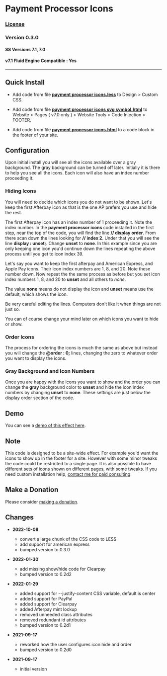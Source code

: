 # Payment Processor Icons

### [License][99]

### Version 0.3.0

#### SS Versions 7.1, 7.0

#### v7.1 Fluid Engine Compatible : Yes

---

## Quick Install

* Add code from file **[payment processor icons.less][1]** to Design > Custom
  CSS.
  
* Add code from file **[payment processor icons svg symbol.html][2]** to
  Website > Pages ( v7.0 only ) > Website Tools > Code Injection > FOOTER.
  
* Add code from file **[payment processor icons.html][3]** to a code block in
  the footer of your site.

## Configuration

Upon initial install you will see all the icons available over a gray
background. The gray background can be turned off later. Initially it is there
to help you see all the icons. Each icon will also have an index number
proceeding it.

### Hiding Icons

You will need to decide which icons you do not want to be shown. Let's keep the
first Afterpay icon as that is the one AP prefers you use and hide the rest.

The first Afterpay icon has an index number of 1 proceeding it. Note the index
number. In the **payment processor icons** code installed in the first step,
near the top of the code, you will find the line **// display order**. From
there scan down the lines looking for **// index 2**. Under that you will see
the line **display : unset;**. Change **unset** to **none**. In this example
since you are only keeping one icon you'd continue down the lines repeating the
above process until you get to icon index 39.

Let's say you want to keep the first afterpay and American Express, and Apple
Pay icons. Their icon index numbers are 1, 8, and 20. Note these number down.
Now repeat the the same process as before but you set icon index numbers 1, 8,
and 20 to **unset** and all others to *none*.

The value **none** means do not display the icon and **unset** means use the
default, which shows the icon.

Be very careful editing the lines. Computers don't like it when things are not
just so.

You can of course change your mind later on which icons you want to hide or
show.

### Order Icons

The process for ordering the icons is much the same as above but instead you
will change the **@order : 0;** lines, changing the zero to whatever order you
want to display the icons.

### Gray Background and Icon Numbers

Once you are happy with the icons you want to show and the order you can change
the **gray** background color to **unset** and hide the icon index numbers by
changing **unset** to **none**. These settings are just below the display order
section of the code.

## Demo

You can see a [demo of this effect here][4].

## Note

This code is designed to be a site-wide effect. For example you'd want the icons
to show up in the footer for a site. However with some minor tweaks the code
could be restricted to a single page. It is also possible to have different sets
of icons shown on different pages, with some tweaks. If you need custom
installation help, [contact me for paid consulting][5].

## Make a Donation

Please consider [making a donation][6].

## Changes

* **2022-10-08**

  * convert a large chunk of the CSS code to LESS
  * add support for american express
  * bumped version to 0.3.0
  
* **2022-01-30**

  * add missing show/hide code for Clearpay
  * bumped version to 0.2d2
  
* **2022-01-29**

  * added support for --justify-content CSS variable, default is center
  * added support for PayPal
  * added support for Clearpay
  * added Afterpay mint lockup
  * removed unneeded class attributes
  * removed redundant id attributes
  * bumped version to 0.2d1
  
* **2021-09-17**

  * reworked how the user configures icon hide and order
  * bumped version to 0.2d0
  
* **2021-09-17**

  * initial version

[1]: payment%20processor%20icons.less#L1
[2]: payment%20processor%20icons%20svg%20symbol.html#L1
[3]: payment%20processor%20icons.html#L1
[4]: https://toms-web-consulting-demos.squarespace.com/payment-processor-icons?password=twcdemos
[5]: http://www.tomsWeb.consulting/contact.html
[6]: https://github.com/tomsWebConsulting/twcsl#make-a-donation
[99]: https://github.com/tomsWebConsulting/twcsl/blob/main/LICENSE.txt#L1
